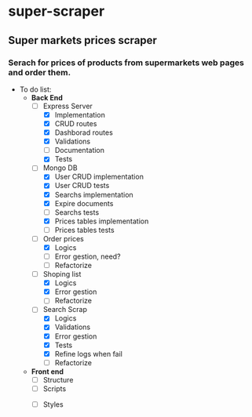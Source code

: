 # super-scraper
## Super markets prices scraper

### Serach for prices of products from supermarkets web pages and order them.

- To do list:
    - **Back End** 
        - [ ] Express Server
            - [x] Implementation
            * [x] CRUD routes
            * [x] Dashborad routes
            * [x] Validations
            * [ ] Documentation
            + [x] Tests
        * [ ] Mongo DB
            - [x] User CRUD implementation
            * [x] User CRUD tests
            * [x] Searchs implementation
            * [x] Expire documents
            * [ ] Searchs tests
            * [x] Prices tables implementation
            + [ ] Prices tables tests
        * [ ] Order prices
            - [x] Logics
            * [ ] Error gestion, need?
            + [ ] Refactorize
        * [ ] Shoping list
            - [x] Logics
            * [x] Error gestion
            + [ ] Refactorize
        + [ ] Search Scrap
            - [x] Logics
            * [x] Validations
            * [x] Error gestion
            * [x] Tests
            * [x] Refine logs when fail 
            + [ ] Refactorize 
    + **Front end**
        - [ ] Structure
        * [ ] Scripts
        + [ ] Styles
 